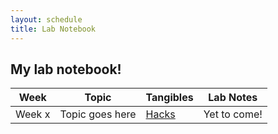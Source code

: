 ```yaml
---
layout: schedule
title: Lab Notebook
---
```

## My lab notebook!
| Week | Topic | Tangibles | Lab Notes |
|----------|----------|----------|----------|
| Week x | Topic goes here | [Hacks]() | Yet to come! |